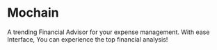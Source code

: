 # Mochain
A trending Financial Advisor for your expense management. With ease Interface, You can experience the top financial analysis!
